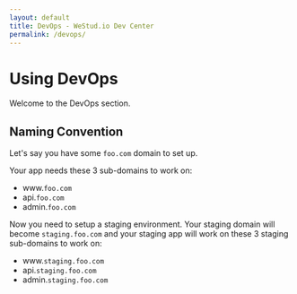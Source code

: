 ```yaml
---
layout: default
title: DevOps - WeStud.io Dev Center
permalink: /devops/
---
```


# Using DevOps

Welcome to the DevOps section.

## Naming Convention

Let's say you have some `foo.com` domain to set up.

Your app needs these 3 sub-domains to work on:

* www.`foo.com`
* api.`foo.com`
* admin.`foo.com`

Now you need to setup a staging environment. Your staging domain will become `staging.foo.com`
and your staging app will work on these 3 staging sub-domains to work on:

* www.`staging.foo.com`
* api.`staging.foo.com`
* admin.`staging.foo.com`